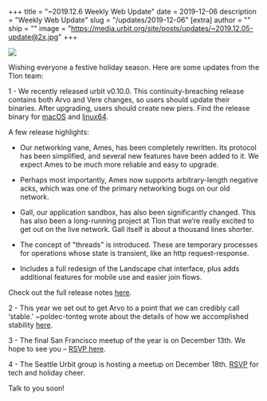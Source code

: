 +++
title = "~2019.12.6 Weekly Web Update"
date = 2019-12-06
description = "Weekly Web Update"
slug = "/updates/2019-12-06"
[extra]
author = ""
ship = ""
image = "https://media.urbit.org/site/posts/updates/~2019.12.05-update@2x.jpg"
+++

![](https://media.urbit.org/site/posts/updates/~2019.12.05-update@2x.jpg)

Wishing everyone a festive holiday season. Here are some updates from the Tlon team:

1 -
We recently released urbit v0.10.0. This continuity-breaching release contains both Arvo and Vere changes, so users should update their binaries. After upgrading, users should create new piers. Find the release binary for [macOS](https://github.com/urbit/urbit/releases/download/v0.10.0/urbit-darwin-v0.10.0.tgz) and [linux64](https://github.com/urbit/urbit/releases/download/v0.10.0/urbit-linux64-v0.10.0.tgz).

A few release highlights:

* Our networking vane, Ames, has been completely rewritten. Its protocol has been simplified, and several new features have been added to it. We expect Ames to be much more reliable and easy to upgrade. 

* Perhaps most importantly, Ames now supports arbitrary-length negative acks, which was one of the primary networking bugs on our old network. 

* Gall, our application sandbox, has also been significantly changed. This has also been a long-running project at Tlon that we’re really excited to get out on the live network. Gall itself is about a thousand lines shorter.

* The concept of "threads" is introduced. These are temporary processes for operations whose state is transient, like an http request-response.

* Includes a full redesign of the Landscape chat interface, plus adds additional features for mobile use and easier join flows.

Check out the full release notes [here](https://github.com/urbit/urbit/releases/tag/v0.10.0).

2 - 
This year we set out to get Arvo to a point that we can credibly call ‘stable.' ~poldec-tonteg wrote about the details of how we accomplished stability [here](https://urbit.org/blog/stable-arvo/).

3 - 
The final San Francisco meetup of the year is on December 13th. We hope to see you – [RSVP here](https://www.meetup.com/urbit-sf/events/266904108/?rv=ea1_v2&_xtd=gatlbWFpbF9jbGlja9oAJDA0YTUxZjZlLWU1ZGQtNGJkYS1hN2JlLWQwZTc0MDA0ZTAwZA).

4 - 
The Seattle Urbit group is hosting a meetup on December 18th. [RSVP](https://www.meetup.com/Urbit-Seattle/events/266619060/) for tech and holiday cheer.
 
 
Talk to you soon!